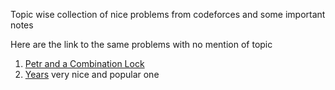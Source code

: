 Topic wise collection of nice problems from codeforces and some important notes
<br>

Here are the link to the same problems with no mention of topic

1. [Petr and a Combination Lock](https://codeforces.com/problemset/problem/1097/B)
2. [Years](https://codeforces.com/problemset/problem/1424/G) very nice and popular one
